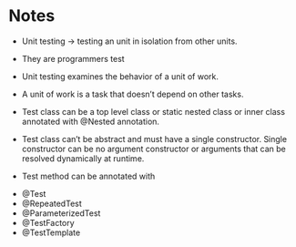 # Notes

* Unit testing →  testing an unit in isolation from other units.
* They are programmers test
* Unit testing examines the behavior of a unit of work. 
* A unit of work is a task that doesn’t depend on other tasks.

* Test class can be a top level class or static nested class or inner class annotated with @Nested annotation. 
* Test class can’t be abstract and must have a single constructor. Single constructor can be no argument constructor or arguments that can be resolved dynamically at runtime.
+ Test method can be annotated with 
 - @Test
 - @RepeatedTest
 - @ParameterizedTest
 - @TestFactory
 - @TestTemplate
 


